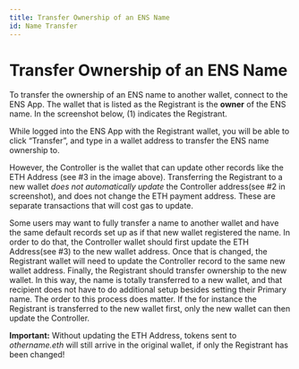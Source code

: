 ```yaml
---
title: Transfer Ownership of an ENS Name
id: Name Transfer
---
```


# Transfer Ownership of an ENS Name

To transfer the ownership of an ENS name to another wallet, connect to the ENS App. The wallet that is listed as the Registrant is the **owner** of the ENS name. In the screenshot below, (1) indicates the Registrant.

<!-- image (15) -->

While logged into the ENS App with the Registrant wallet, you will be able to click “Transfer”, and type in a wallet address to transfer the ENS name ownership to.

However, the Controller is the wallet that can update other records like the ETH Address (see #3 in the image above). Transferring the Registrant to a new wallet _does not automatically update_ the Controller address(see #2 in screenshot), and does not change the ETH payment address. These are separate transactions that will cost gas to update.

Some users may want to fully transfer a name to another wallet and have the same default records set up as if that new wallet registered the name. In order to do that, the Controller wallet should first update the ETH Address(see #3) to the new wallet address. Once that is changed, the Registrant wallet will need to update the Controller record to the same new wallet address. Finally, the Registrant should transfer ownership to the new wallet. In this way, the name is totally transferred to a new wallet, and that recipient does not have to do additional setup besides setting their Primary name. The order to this process does matter. If the for instance the Registrant is transferred to the new wallet first, only the new wallet can then update the Controller.


**Important:** Without updating the ETH Address, tokens sent to _othername.eth_ will still arrive in the original wallet, if only the Registrant has been changed!

<!-- ### Further Reading:

* [Setting Your Primary Name](setting-your-primary-name.md) 
-->

